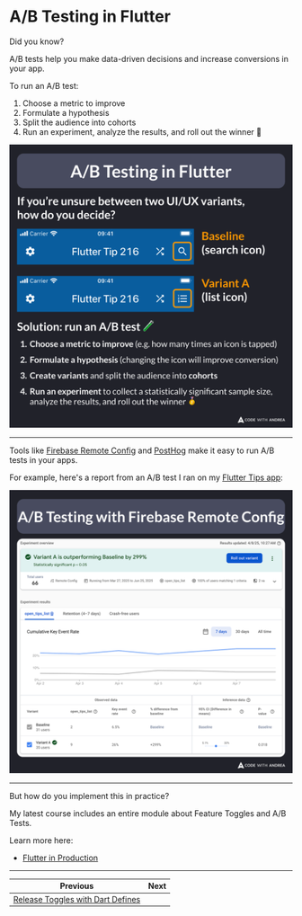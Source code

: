 # A/B Testing in Flutter

Did you know?

A/B tests help you make data-driven decisions and increase conversions in your app.

To run an A/B test:
1. Choose a metric to improve
2. Formulate a hypothesis
3. Split the audience into cohorts
4. Run an experiment, analyze the results, and roll out the winner 🥇

![](242.1.png)

<!--

If you’re unsure between two UI/UX variants, how do you decide?

Solution: run an A/B test 🧪

1. Choose a metric to improve (e.g. how many times an icon is tapped)
2. Formulate a hypothesis (changing the icon will improve conversion)
3. Create variants and split the audience into cohorts
4. Run an experiment to collect a statistically significant sample size, analyze the results, and roll out the winner

-->

---

Tools like [Firebase Remote Config](https://firebase.google.com/products/remote-config) and [PostHog](https://posthog.com/experiments) make it easy to run A/B tests in your apps.

For example, here's a report from an A/B test I ran on my [Flutter Tips app](https://fluttertips.dev/):

![](242.2.png)

<!--

Screenshot showing the result of an A/B Testing experiment with Firebase Remote Config

-->

---

But how do you implement this in practice?

My latest course includes an entire module about Feature Toggles and A/B Tests.

Learn more here:

- [Flutter in Production](https://codewithandrea.com/courses/flutter-in-production/)

---

| Previous | Next |
| -------- | ---- |
| [Release Toggles with Dart Defines](../0241-release-toggles-dart-define/index.md) | |


<!-- TWITTER|https://x.com/biz84/status/1909568197428117880 -->
<!-- LINKEDIN|https://www.linkedin.com/posts/andreabizzotto_did-you-know-ab-tests-help-you-make-data-driven-activity-7315334631447232512-lkfm -->
<!-- BLUESKY|https://bsky.app/profile/codewithandrea.com/post/3lmceptwbxc2z -->
